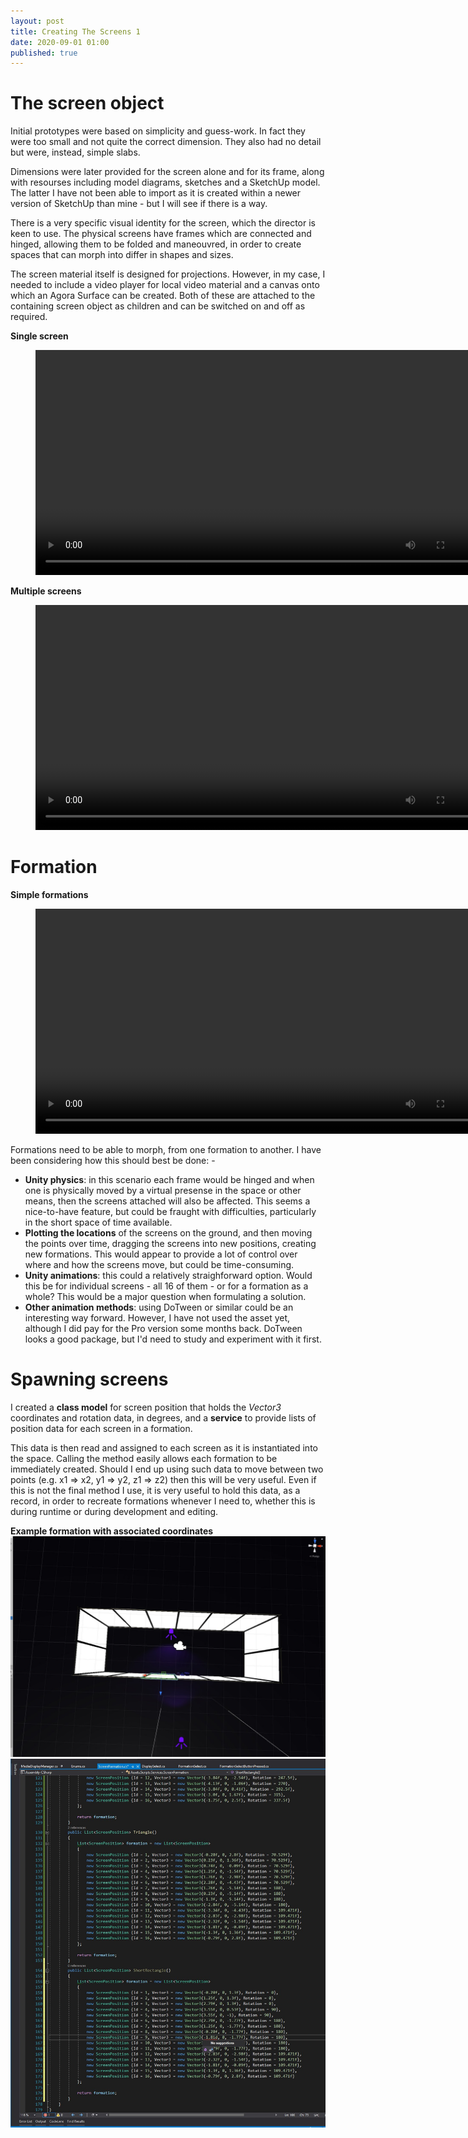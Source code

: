 ```yaml
---
layout: post
title: Creating The Screens 1
date: 2020-09-01 01:00
published: true
---
```


# The screen object

Initial prototypes were based on simplicity and guess-work. In fact they were too small and not quite the correct dimension. They also had no detail but were, instead, simple slabs.

Dimensions were later provided for the screen alone and for its frame, along with resourses including model diagrams, sketches and a SketchUp model. The latter I have not been able to import as it is created within a newer version of SketchUp than mine - but I will see if there is a way.

There is a very specific visual identity for the screen, which the director is keen to use. The physical screens have frames which are connected and hinged, allowing them to be folded and maneouvred, in order to create spaces that can morph into differ in shapes and sizes.

The screen material itself is designed for projections. However, in my case, I needed to include a video player for local video material and a canvas onto which an Agora Surface can be created. Both of these are attached to the containing screen object as children and can be switched on and off as required.

**Single screen**
<figure class="video_container">
  <video style="width:720px;" autoplay loop>
    <source src="\media\single-screen-1.mp4" type="video/mp4">
    Woops! Your browser does not support the HTML5 video tag.
  </video>
</figure>

**Multiple screens**
<figure class="video_container">
  <video style="width:720px;" autoplay loop>
    <source src="\media\multiple-screens-1.mp4" type="video/mp4">
    Woops! Your browser does not support the HTML5 video tag.
  </video>
</figure>

# Formation

**Simple formations**
<figure class="video_container">
  <video style="width:720px;" autoplay loop>
    <source src="\media\screen-formations-1.mp4" type="video/mp4">
    Woops! Your browser does not support the HTML5 video tag.
  </video>
</figure>

Formations need to be able to morph, from one formation to another. I have been considering how this should best be done: -

* **Unity physics**: in this scenario each frame would be hinged and when one is physically moved by a virtual presense in the space or other means, then the screens attached will also be affected. This seems a nice-to-have feature, but could be fraught with difficulties, particularly in the short space of time available.
* **Plotting the locations** of the screens on the ground, and then moving the points over time, dragging the screens into new positions, creating new formations. This would appear to provide a lot of control over where and how the screens move, but could be time-consuming.
* **Unity animations**: this could a relatively straighforward option. Would this be for individual screens - all 16 of them - or for a formation as a whole? This would be a major question when formulating a solution.
* **Other animation methods**: using DoTween or similar could be an interesting way forward. However, I have not used the asset yet, although I did pay for the Pro version some months back. DoTween looks a good package, but I'd need to study and experiment with it first.

# Spawning screens

I created a **class model** for screen position that holds the _Vector3_ coordinates and rotation data, in degrees, and a **service** to provide lists of position data for each screen in a formation.

This data is then read and assigned to each screen as it is instantiated into the space. Calling the method easily allows each formation to be immediately created. Should I end up using such data to move between two points (e.g. x1 => x2, y1 => y2, z1 => z2) then this will be very useful. Even if this is not the final method I use, it is very useful to hold this data, as a record, in order to recreate formations whenever I need to, whether this is during runtime or during development and editing. 

**Example formation with associated coordinates**
![Screen Formation Image](\images\GAM750\formation-1.jpg)
![Screen Formation Image Coordinates](\images\GAM750\formation-1-coordinates.jpg)




